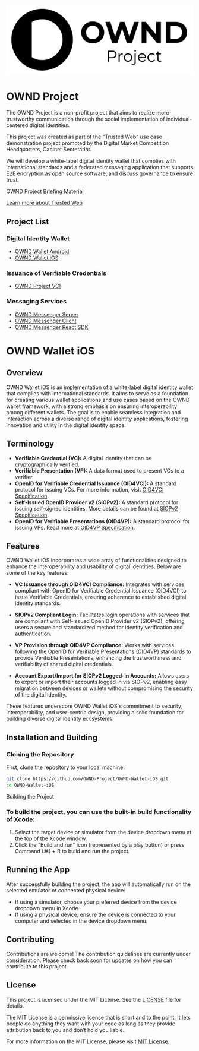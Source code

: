 ![OWND Project Logo](https://raw.githubusercontent.com/OWND-Project/.github/main/media/ownd-project-logo.png)

# OWND Project

The OWND Project is a non-profit project that aims to realize more trustworthy communication through the social implementation of individual-centered digital identities.

This project was created as part of the "Trusted Web" use case demonstration project promoted by the Digital Market Competition Headquarters, Cabinet Secretariat.

We will develop a white-label digital identity wallet that complies with international standards and a federated messaging application that supports E2E encryption as open source software, and discuss governance to ensure trust.

[OWND Project Briefing Material](https://github.com/OWND-Project/.github/blob/main/profile/ownd-project.pdf)

[Learn more about Trusted Web](https://trustedweb.go.jp/)

## Project List

### Digital Identity Wallet
- [OWND Wallet Android](https://github.com/OWND-Project/OWND-Wallet-Android)
- [OWND Wallet iOS](https://github.com/OWND-Project/OWND-Wallet-iOS)

### Issuance of Verifiable Credentials
- [OWND Project VCI](https://github.com/OWND-Project/OWND-Project-VCI)

### Messaging Services
- [OWND Messenger Server](https://github.com/OWND-Project/OWND-Messenger-Server)
- [OWND Messenger Client](https://github.com/OWND-Project/OWND-Messenger-Client)
- [OWND Messenger React SDK](https://github.com/OWND-Project/OWND-Messenger-React-SDK)

# OWND Wallet iOS

## Overview
OWND Wallet iOS is an implementation of a white-label digital identity wallet that complies with international standards. It aims to serve as a foundation for creating various wallet applications and use cases based on the OWND wallet framework, with a strong emphasis on ensuring interoperability among different wallets. The goal is to enable seamless integration and interaction across a diverse range of digital identity applications, fostering innovation and utility in the digital identity space.

## Terminology
- **Verifiable Credential (VC):** A digital identity that can be cryptographically verified.
- **Verifiable Presentation (VP):** A data format used to present VCs to a verifier.
- **OpenID for Verifiable Credential Issuance (OID4VCI):** A standard protocol for issuing VCs. For more information, visit [OID4VCI Specification](https://openid.net/specs/openid-4-verifiable-credential-issuance-1_0-12.html).
- **Self-Issued OpenID Provider v2 (SIOPv2):** A standard protocol for issuing self-signed identities. More details can be found at [SIOPv2 Specification](https://openid.net/specs/openid-connect-self-issued-v2-1_0-13.html).
- **OpenID for Verifiable Presentations (OID4VP):** A standard protocol for issuing VPs. Read more at [OID4VP Specification](https://openid.net/specs/openid-4-verifiable-presentations-1_0-18.html).

## Features
OWND Wallet iOS incorporates a wide array of functionalities designed to enhance the interoperability and usability of digital identities. Below are some of the key features:

- **VC Issuance through OID4VCI Compliance:** Integrates with services compliant with OpenID for Verifiable Credential Issuance (OID4VCI) to issue Verifiable Credentials, ensuring adherence to established digital identity standards.

- **SIOPv2 Compliant Login:** Facilitates login operations with services that are compliant with Self-Issued OpenID Provider v2 (SIOPv2), offering users a secure and standardized method for identity verification and authentication.

- **VP Provision through OID4VP Compliance:** Works with services following the OpenID for Verifiable Presentations (OID4VP) standards to provide Verifiable Presentations, enhancing the trustworthiness and verifiability of shared digital credentials.

- **Account Export/Import for SIOPv2 Logged-in Accounts:** Allows users to export or import their accounts logged in via SIOPv2, enabling easy migration between devices or wallets without compromising the security of the digital identity.

These features underscore OWND Wallet iOS's commitment to security, interoperability, and user-centric design, providing a solid foundation for building diverse digital identity ecosystems.

## Installation and Building

### Cloning the Repository

First, clone the repository to your local machine:

```bash
git clone https://github.com/OWND-Project/OWND-Wallet-iOS.git
cd OWND-Wallet-iOS
```

Building the Project
### To build the project, you can use the built-in build functionality of Xcode:

1. Select the target device or simulator from the device dropdown menu at the top of the Xcode window.
2. Click the "Build and run" icon (represented by a play button) or press Command (⌘) + R to build and run the project.

## Running the App
After successfully building the project, the app will automatically run on the selected emulator or connected physical device:

- If using a simulator, choose your preferred device from the device dropdown menu in Xcode.
- If using a physical device, ensure the device is connected to your computer and selected in the device dropdown menu.

## Contributing
Contributions are welcome! The contribution guidelines are currently under consideration. Please check back soon for updates on how you can contribute to this project.

## License
This project is licensed under the MIT License. See the [LICENSE](LICENSE) file for details.

The MIT License is a permissive license that is short and to the point. It lets people do anything they want with your code as long as they provide attribution back to you and don’t hold you liable.

For more information on the MIT License, please visit [MIT License](https://opensource.org/licenses/MIT).
